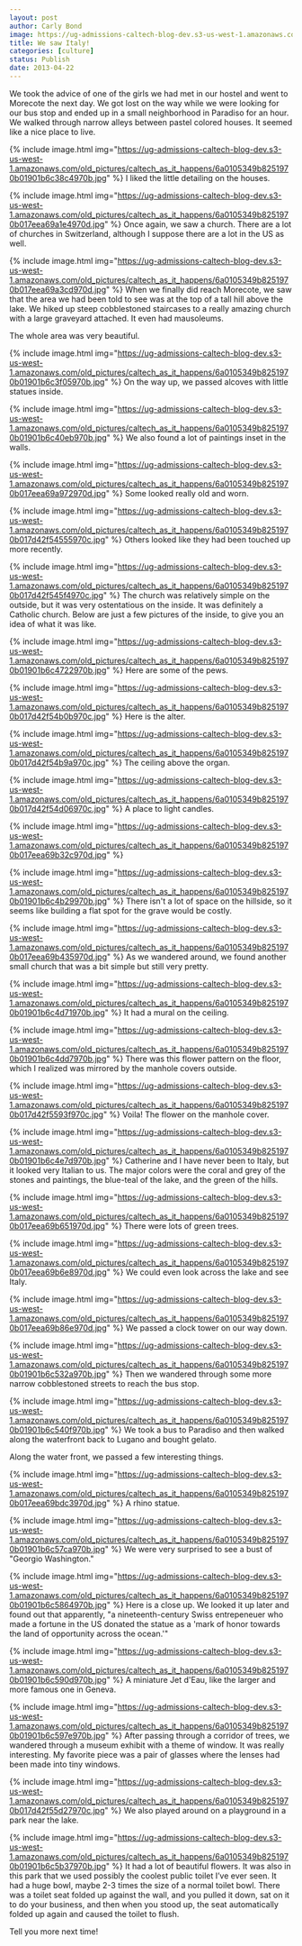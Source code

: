 ```yaml
---
layout: post
author: Carly Bond
image: https://ug-admissions-caltech-blog-dev.s3-us-west-1.amazonaws.com/old_pictures/caltech_as_it_happens/6a0105349b8251970b017eea69a0df970d.jpg
title: We saw Italy!
categories: [culture]
status: Publish
date: 2013-04-22
---
```


We
took the advice of one of the girls we had met in our hostel and went to
Morecote the next day. We got lost on the way while we were looking for our bus stop and ended up in a small
neighborhood in Paradiso for an hour. 
We walked through narrow alleys between
pastel colored houses. It seemed like a nice place to live.


{% include image.html img="https://ug-admissions-caltech-blog-dev.s3-us-west-1.amazonaws.com/old_pictures/caltech_as_it_happens/6a0105349b8251970b01901b6c38c4970b.jpg" %}
I liked the little detailing on the houses.


{% include image.html img="https://ug-admissions-caltech-blog-dev.s3-us-west-1.amazonaws.com/old_pictures/caltech_as_it_happens/6a0105349b8251970b017eea69a1e4970d.jpg" %}
Once again, we saw a church. There are a lot of churches in Switzerland, although I suppose there are a lot in the US as well.


{% include image.html img="https://ug-admissions-caltech-blog-dev.s3-us-west-1.amazonaws.com/old_pictures/caltech_as_it_happens/6a0105349b8251970b017eea69a3cd970d.jpg" %}
When
we finally did reach Morecote, we saw that the area we had been told to see was at the top of a tall hill above the lake. We hiked up steep cobblestoned staircases to a
really amazing church with a large graveyard attached. It even had mausoleums.

The whole area was very beautiful. 


{% include image.html img="https://ug-admissions-caltech-blog-dev.s3-us-west-1.amazonaws.com/old_pictures/caltech_as_it_happens/6a0105349b8251970b01901b6c3f05970b.jpg" %}
On the way up, we passed alcoves with little statues inside.


{% include image.html img="https://ug-admissions-caltech-blog-dev.s3-us-west-1.amazonaws.com/old_pictures/caltech_as_it_happens/6a0105349b8251970b01901b6c40eb970b.jpg" %}
We also found a lot of paintings inset in the walls.


{% include image.html img="https://ug-admissions-caltech-blog-dev.s3-us-west-1.amazonaws.com/old_pictures/caltech_as_it_happens/6a0105349b8251970b017eea69a972970d.jpg" %}
Some looked really old and worn.


{% include image.html img="https://ug-admissions-caltech-blog-dev.s3-us-west-1.amazonaws.com/old_pictures/caltech_as_it_happens/6a0105349b8251970b017d42f54555970c.jpg" %}
Others looked like they had been touched up more recently.


{% include image.html img="https://ug-admissions-caltech-blog-dev.s3-us-west-1.amazonaws.com/old_pictures/caltech_as_it_happens/6a0105349b8251970b017d42f545f4970c.jpg" %}
The church was relatively simple on the outside, but it was very ostentatious on the inside. It was definitely a Catholic church. Below are just a few pictures of the inside, to give you an idea of what it was like.


{% include image.html img="https://ug-admissions-caltech-blog-dev.s3-us-west-1.amazonaws.com/old_pictures/caltech_as_it_happens/6a0105349b8251970b01901b6c4722970b.jpg" %}
Here are some of the pews.


{% include image.html img="https://ug-admissions-caltech-blog-dev.s3-us-west-1.amazonaws.com/old_pictures/caltech_as_it_happens/6a0105349b8251970b017d42f54b0b970c.jpg" %}
Here is the alter.


{% include image.html img="https://ug-admissions-caltech-blog-dev.s3-us-west-1.amazonaws.com/old_pictures/caltech_as_it_happens/6a0105349b8251970b017d42f54b9a970c.jpg" %}
The ceiling above the organ.


{% include image.html img="https://ug-admissions-caltech-blog-dev.s3-us-west-1.amazonaws.com/old_pictures/caltech_as_it_happens/6a0105349b8251970b017d42f54d06970c.jpg" %}
A place to light candles.


{% include image.html img="https://ug-admissions-caltech-blog-dev.s3-us-west-1.amazonaws.com/old_pictures/caltech_as_it_happens/6a0105349b8251970b017eea69b32c970d.jpg" %}


{% include image.html img="https://ug-admissions-caltech-blog-dev.s3-us-west-1.amazonaws.com/old_pictures/caltech_as_it_happens/6a0105349b8251970b01901b6c4b29970b.jpg" %}
There isn't a lot of space on the hillside, so it seems like building a flat spot for the grave would be costly.


{% include image.html img="https://ug-admissions-caltech-blog-dev.s3-us-west-1.amazonaws.com/old_pictures/caltech_as_it_happens/6a0105349b8251970b017eea69b435970d.jpg" %}
As we wandered around, we found another small church that was a bit simple but still very pretty.


{% include image.html img="https://ug-admissions-caltech-blog-dev.s3-us-west-1.amazonaws.com/old_pictures/caltech_as_it_happens/6a0105349b8251970b01901b6c4d71970b.jpg" %}
It had a mural on the ceiling.


{% include image.html img="https://ug-admissions-caltech-blog-dev.s3-us-west-1.amazonaws.com/old_pictures/caltech_as_it_happens/6a0105349b8251970b01901b6c4dd7970b.jpg" %}
There was this flower pattern on the floor, which I realized was mirrored by the manhole covers outside.


{% include image.html img="https://ug-admissions-caltech-blog-dev.s3-us-west-1.amazonaws.com/old_pictures/caltech_as_it_happens/6a0105349b8251970b017d42f5593f970c.jpg" %}
Voila! The flower on the manhole cover.


{% include image.html img="https://ug-admissions-caltech-blog-dev.s3-us-west-1.amazonaws.com/old_pictures/caltech_as_it_happens/6a0105349b8251970b01901b6c4e7d970b.jpg" %}
Catherine and I have never been to Italy,
but it looked very Italian to us. The major colors were the coral and grey of
the stones and paintings, the blue-teal of the lake, and the green of the hills.


{% include image.html img="https://ug-admissions-caltech-blog-dev.s3-us-west-1.amazonaws.com/old_pictures/caltech_as_it_happens/6a0105349b8251970b017eea69b651970d.jpg" %}
There were lots of green trees. 


{% include image.html img="https://ug-admissions-caltech-blog-dev.s3-us-west-1.amazonaws.com/old_pictures/caltech_as_it_happens/6a0105349b8251970b017eea69b6e8970d.jpg" %}
We could even look across the lake and see Italy. 


{% include image.html img="https://ug-admissions-caltech-blog-dev.s3-us-west-1.amazonaws.com/old_pictures/caltech_as_it_happens/6a0105349b8251970b017eea69b86e970d.jpg" %}
We passed a clock tower on our way down. 


{% include image.html img="https://ug-admissions-caltech-blog-dev.s3-us-west-1.amazonaws.com/old_pictures/caltech_as_it_happens/6a0105349b8251970b01901b6c532a970b.jpg" %}
Then we wandered through some more narrow cobblestoned streets to reach the bus stop. 


{% include image.html img="https://ug-admissions-caltech-blog-dev.s3-us-west-1.amazonaws.com/old_pictures/caltech_as_it_happens/6a0105349b8251970b01901b6c540f970b.jpg" %}
We
took a bus to Paradiso and then walked along the waterfront back to Lugano and
bought gelato.

Along the water front, we passed a few interesting things.


{% include image.html img="https://ug-admissions-caltech-blog-dev.s3-us-west-1.amazonaws.com/old_pictures/caltech_as_it_happens/6a0105349b8251970b017eea69bdc3970d.jpg" %}
A rhino statue.


{% include image.html img="https://ug-admissions-caltech-blog-dev.s3-us-west-1.amazonaws.com/old_pictures/caltech_as_it_happens/6a0105349b8251970b01901b6c57ca970b.jpg" %}
We were very surprised to see a bust of "Georgio Washington." 


{% include image.html img="https://ug-admissions-caltech-blog-dev.s3-us-west-1.amazonaws.com/old_pictures/caltech_as_it_happens/6a0105349b8251970b01901b6c5864970b.jpg" %}
Here is a close up. We looked it up later and found out that apparently, "a nineteenth-century Swiss entrepeneuer who made a fortune in the US donated the statue as a 'mark of honor towards the land of opportunity across the ocean.'"


{% include image.html img="https://ug-admissions-caltech-blog-dev.s3-us-west-1.amazonaws.com/old_pictures/caltech_as_it_happens/6a0105349b8251970b01901b6c590d970b.jpg" %}
A miniature Jet d'Eau, like the larger and more famous one in Geneva.


{% include image.html img="https://ug-admissions-caltech-blog-dev.s3-us-west-1.amazonaws.com/old_pictures/caltech_as_it_happens/6a0105349b8251970b01901b6c597e970b.jpg" %}
After passing through a corridor of trees, we wandered through a museum exhibit with a theme of window. It
was really interesting. My favorite piece was a pair of glasses where the
lenses had been made into tiny windows.


{% include image.html img="https://ug-admissions-caltech-blog-dev.s3-us-west-1.amazonaws.com/old_pictures/caltech_as_it_happens/6a0105349b8251970b017d42f55d27970c.jpg" %}
We
also played around on a playground in a park near the lake.


{% include image.html img="https://ug-admissions-caltech-blog-dev.s3-us-west-1.amazonaws.com/old_pictures/caltech_as_it_happens/6a0105349b8251970b01901b6c5b37970b.jpg" %}
It had a lot of beautiful flowers. It was also in this park that we used possibly
the coolest public toilet I’ve ever seen. It had a huge bowl, maybe 2-3 times
the size of a normal toilet bowl. There was a toilet seat folded up against the
wall, and you pulled it down, sat on it to do your business, and then when you
stood up, the seat automatically folded up again and caused the toilet to
flush.

Tell you more next time!
